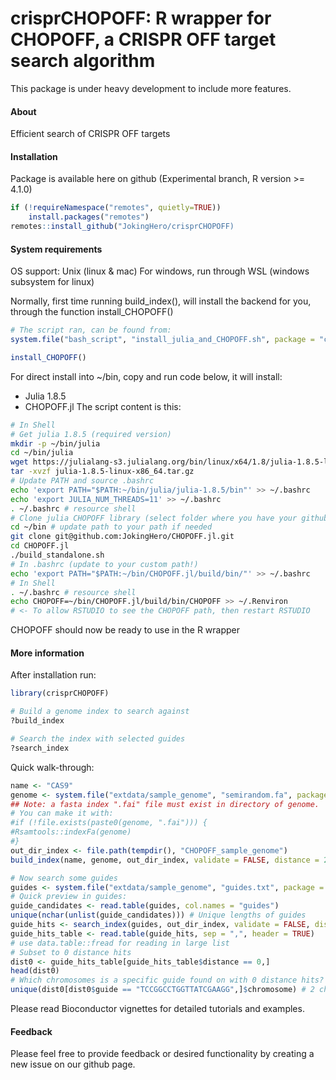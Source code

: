crisprCHOPOFF: R wrapper for CHOPOFF, a CRISPR OFF target search algorithm
==============================================================================


This package is under heavy development to include more features.

#### About


Efficient search of CRISPR OFF targets


#### Installation

Package is available here on github (Experimental branch, R version >= 4.1.0)
```r
if (!requireNamespace("remotes", quietly=TRUE))
    install.packages("remotes")
remotes::install_github("JokingHero/crisprCHOPOFF)
```  

#### System requirements
OS support: Unix (linux & mac)
For windows, run through WSL (windows subsystem for linux)

Normally, first time running build_index(), will install the backend for you, 
through the function install_CHOPOFF()
```r
# The script ran, can be found from:
system.file("bash_script", "install_julia_and_CHOPOFF.sh", package = "crisprCHOPOFF")

install_CHOPOFF()
```  

For direct install into ~/bin, copy and run code below, it will install:
- Julia 1.8.5
- CHOPOFF.jl
The script content is this:
```sh
# In Shell
# Get julia 1.8.5 (required version)
mkdir -p ~/bin/julia
cd ~/bin/julia
wget https://julialang-s3.julialang.org/bin/linux/x64/1.8/julia-1.8.5-linux-x86_64.tar.gz
tar -xvzf julia-1.8.5-linux-x86_64.tar.gz
# Update PATH and source .bashrc
echo 'export PATH="$PATH:~/bin/julia/julia-1.8.5/bin"' >> ~/.bashrc
echo 'export JULIA_NUM_THREADS=11' >> ~/.bashrc
. ~/.bashrc # resource shell
# Clone julia CHOPOFF library (select folder where you have your github clones)
cd ~/bin # update path to your path if needed
git clone git@github.com:JokingHero/CHOPOFF.jl.git
cd CHOPOFF.jl
./build_standalone.sh
# In .bashrc (update to your custom path!)
echo 'export PATH="$PATH:~/bin/CHOPOFF.jl/build/bin/"' >> ~/.bashrc
# In Shell
. ~/.bashrc # resource shell
echo CHOPOFF=~/bin/CHOPOFF.jl/build/bin/CHOPOFF >> ~/.Renviron
# <- To allow RSTUDIO to see the CHOPOFF path, then restart RSTUDIO
```  

CHOPOFF should now be ready to use in the R wrapper

#### More information

After installation run:
```r
library(crisprCHOPOFF)

# Build a genome index to search against
?build_index

# Search the index with selected guides
?search_index
```  

Quick walk-through:

```r
name <- "CAS9"
genome <- system.file("extdata/sample_genome", "semirandom.fa", package = "crisprCHOPOFF")
## Note: a fasta index ".fai" file must exist in directory of genome.
# You can make it with:
#if (!file.exists(paste0(genome, ".fai"))) {
#Rsamtools::indexFa(genome)
#}
out_dir_index <- file.path(tempdir(), "CHOPOFF_sample_genome")
build_index(name, genome, out_dir_index, validate = FALSE, distance = 2)

# Now search some guides
guides <- system.file("extdata/sample_genome", "guides.txt", package = "crisprCHOPOFF")
# Quick preview in guides:
guide_candidates <- read.table(guides, col.names = "guides")
unique(nchar(unlist(guide_candidates))) # Unique lengths of guides
guide_hits <- search_index(guides, out_dir_index, validate = FALSE, distance = 2)
guide_hits_table <- read.table(guide_hits, sep = ",", header = TRUE)
# use data.table::fread for reading in large list
# Subset to 0 distance hits
dist0 <- guide_hits_table[guide_hits_table$distance == 0,]
head(dist0)
# Which chromosomes is a specific guide found on with 0 distance hits?
unique(dist0[dist0$guide == "TCCGGCCTGGTTATCGAAGG",]$chromosome) # 2 chromosomes
```

Please read Bioconductor vignettes for detailed tutorials and examples.

#### Feedback

Please feel free to provide feedback or desired functionality by creating a new issue on our github page.
